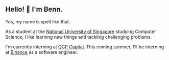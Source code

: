 ## Hello! 👋 I'm Benn.

Yes, my name is spelt like that. 

As a student at the [National University of Singapore](https://nus.edu.sg) studying Computer Science, I like learning new things and tackling challenging problems. 

I'm currently interning at [QCP Capital](https://www.qcp.capital/). This coming summer, I'll be interning at [Binance](https://binance.com) as a software engineer. 
